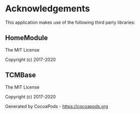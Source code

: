 # Acknowledgements
This application makes use of the following third party libraries:

## HomeModule

The MIT License

Copyright (c) 2017-2020




## TCMBase

The MIT License

Copyright (c) 2017-2020



Generated by CocoaPods - https://cocoapods.org

